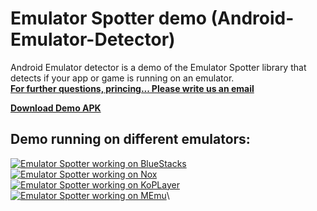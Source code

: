 # Emulator Spotter demo (Android-Emulator-Detector)
Android Emulator detector is a demo of the Emulator Spotter library that detects if your app or game is running on an emulator.\
[**For further questions, princing... Please write us an email**](emulator_spotter@protonmail.com)

[**Download Demo APK**](https://github.com/felHR85/Android-Emulator-Detector/releases/download/1.3/app-release.apk)


Demo running on different emulators:
------------------------------------
[![Emulator Spotter working on BlueStacks](https://img.youtube.com/vi/q91CJHApy_c/0.jpg)](https://youtu.be/q91CJHApy_c)\
[![Emulator Spotter working on Nox](https://img.youtube.com/vi/KH6WKVlM0tw/0.jpg)](https://youtu.be/KH6WKVlM0tw)\
[![Emulator Spotter working on KoPLayer](https://img.youtube.com/vi/0uy8dCvYeX4/0.jpg)](https://youtu.be/0uy8dCvYeX4)\
[![Emulator Spotter working on MEmu](https://img.youtube.com/vi/gzkCB-dNifA/0.jpg)](https://youtu.be/gzkCB-dNifA)\
